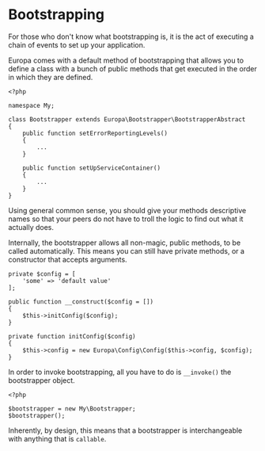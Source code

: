 Bootstrapping
=============

For those who don't know what bootstrapping is, it is the act of executing a chain of events to set up your application.

Europa comes with a default method of bootstrapping that allows you to define a class with a bunch of public methods that get executed in the order in which they are defined.

    <?php
    
    namespace My;
    
    class Bootstrapper extends Europa\Bootstrapper\BootstrapperAbstract
    {
        public function setErrorReportingLevels()
        {
            ...
        }
        
        public function setUpServiceContainer()
        {
            ...
        }
    }

Using general common sense, you should give your methods descriptive names so that your peers do not have to troll the logic to find out what it actually does.

Internally, the bootstrapper allows all non-magic, public methods, to be called automatically. This means you can still have private methods, or a constructor that accepts arguments.

    private $config = [
        'some' => 'default value'
    ];
    
    public function __construct($config = [])
    {
        $this->initConfig($config);
    }
    
    private function initConfig($config)
    {
        $this->config = new Europa\Config\Config($this->config, $config);
    }

In order to invoke bootstrapping, all you have to do is `__invoke()` the bootstrapper object.

    <?php
    
    $bootstrapper = new My\Bootstrapper;
    $bootstrapper();

Inherently, by design, this means that a bootstrapper is interchangeable with anything that is `callable`.